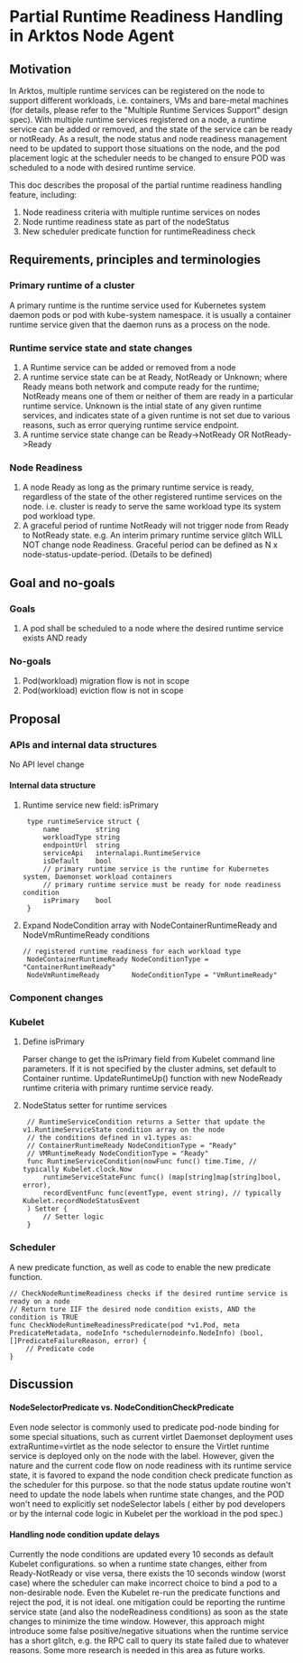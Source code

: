 
# Partial Runtime Readiness Handling in Arktos Node Agent

## Motivation
In Arktos, multiple runtime services can be registered on the node to support different workloads, i.e. containers, VMs 
and bare-metal machines (for details, please refer to the "Multiple Runtime Services Support" design spec). With multiple 
runtime services registered on a node, a runtime service can be added or removed, and the state of the service can be 
ready or notReady. As a result, the node status and node readiness management need to be updated to support those
situations on the node, and the pod placement logic at the scheduler needs to be changed to ensure POD was scheduled to 
a node with desired runtime service.

This doc describes the proposal of the partial runtime readiness handling feature, including:
1. Node readiness criteria with multiple runtime services on nodes
2. Node runtime readiness state as part of the nodeStatus
3. New scheduler predicate function for runtimeReadiness check

## Requirements, principles and terminologies
### Primary runtime of a cluster
A primary runtime is the runtime service used for Kubernetes system daemon pods or pod with kube-system namespace. it is 
usually a container runtime service given that the daemon runs as a process on the node. 

### Runtime service state and state changes
1. A Runtime service can be added or removed from a node
2. A runtime service state can be at Ready, NotReady or Unknown; where Ready means both network and compute ready for 
the runtime; NotReady means one of them or neither of them are ready in a particular runtime service. Unknown is the intial
state of any given runtime services, and indicates state of a given runtime is not set due to various reasons, such as 
error querying runtime service endpoint.
3. A runtime service state change can be Ready->NotReady OR NotReady->Ready

### Node Readiness
1. A node Ready as long as the primary runtime service is ready, regardless of the state of the other registered runtime
services on the node. i.e. cluster is ready to serve the same workload type its system pod workload type. 
2. A graceful period of runtime NotReady will not trigger node from Ready to NotReady state. e.g. An interim primary 
runtime service glitch WILL NOT change node Readiness. Graceful period can be defined as 
N x node-status-update-period.  (Details to be defined)

## Goal and no-goals

### Goals
1. A pod shall be scheduled to a node where the desired runtime service exists AND ready

### No-goals
1. Pod(workload) migration flow is not in scope
2. Pod(workload) eviction flow is not in scope

## Proposal

### APIs and internal data structures
No API level change
      
#### Internal data structure
1. Runtime service new field: isPrimary

        type runtimeService struct {
            name         string
            workloadType string
            endpointUrl  string
            serviceApi   internalapi.RuntimeService
            isDefault    bool
            // primary runtime service is the runtime for Kubernetes system, Daemonset workload containers
            // primary runtime service must be ready for node readiness condition
            isPrimary    bool
        }
    
2. Expand NodeCondition array with NodeContainerRuntimeReady and NodeVmRuntimeReady conditions   
   
       // registered runtime readiness for each workload type
        NodeContainerRuntimeReady NodeConditionType = "ContainerRuntimeReady"
        NodeVmRuntimeReady        NodeConditionType = "VmRuntimeReady"

### Component changes

### Kubelet
1. Define isPrimary

    Parser change to get the isPrimary field from Kubelet command line parameters. If it is not specified by the cluster 
    admins, set default to Container runtime.
    UpdateRuntimeUp() function with new NodeReady runtime criteria with primary runtime service ready.
    
3. NodeStatus setter for runtime services

        // RuntimeServiceCondition returns a Setter that update the v1.RuntimeServiceState condition array on the node
        // the conditions defined in v1.types as:
        // ContainerRuntimeReady NodeConditionType = "Ready"
        // VMRuntimeReady NodeConditionType = "Ready"
        func RuntimeServiceCondition(nowFunc func() time.Time, // typically Kubelet.clock.Now
        	runtimeServiceStateFunc func() (map[string]map[string]bool, error),
        	recordEventFunc func(eventType, event string), // typically Kubelet.recordNodeStatusEvent
        ) Setter {
            // Setter logic
        }


### Scheduler
A new predicate function, as well as code to enable the new predicate function.

    // CheckNodeRuntimeReadiness checks if the desired runtime service is ready on a node
    // Return ture IIF the desired node condition exists, AND the condition is TRUE
    func CheckNodeRuntimeReadinessPredicate(pod *v1.Pod, meta PredicateMetadata, nodeInfo *schedulernodeinfo.NodeInfo) (bool, []PredicateFailureReason, error) {
    	// Predicate code
    }


## Discussion
#### NodeSelectorPredicate vs. NodeConditionCheckPredicate
Even node selector is commonly used to predicate pod-node binding for some special situations, such as current virtlet 
Daemonset deployment uses extraRuntime=virtlet as the node selector to ensure the Virtlet runtime service is deployed 
only on the node with the label. However, given the nature and the current code flow on node readiness with its runtime 
service state, it is favored to expand the node condition check predicate function as the scheduler for this purpose. 
so that the node status update routine won't need to update the node labels when runtime state changes, and the POD 
won't need to explicitly set nodeSelector labels ( either by pod developers or by the internal code logic in Kubelet 
per the workload in the pod spec.)

#### Handling node condition update delays
Currently the node conditions are updated every 10 seconds as default Kubelet configurations. so when a runtime state
changes, either from Ready-NotReady or vise versa, there exists the 10 seconds window (worst case) where the scheduler can
make incorrect choice to bind a pod to a non-desirable node. Even the Kubelet re-run the predicate functions and reject
the pod, it is not ideal. one mitigation could be reporting the runtime service state (and also the nodeReadiness conditions)
as soon as the state changes to minimize the time window. However, this approach might introduce some false positive/negative
situations when the runtime service has a short glitch, e.g. the RPC call to query its state failed due to whatever reasons.
Some more research is needed in this area as future works.